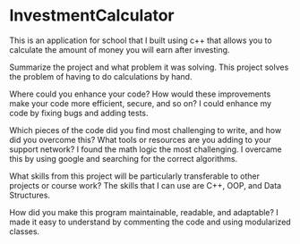 # InvestmentCalculator
This is an application for school that I built using c++ that allows you to calculate the amount of money you will earn after investing. 

Summarize the project and what problem it was solving.
This project solves the problem of having to do calculations by hand. 

Where could you enhance your code? How would these improvements make your code more efficient, secure, and so on?
I could enhance my code by fixing bugs and adding tests. 

Which pieces of the code did you find most challenging to write, and how did you overcome this? What tools or resources are you adding to your support network?
I found the math logic the most challenging. I overcame this by using google and searching for the correct algorithms.

What skills from this project will be particularly transferable to other projects or course work?
The skills that I can use are C++, OOP, and Data Structures.

How did you make this program maintainable, readable, and adaptable?
I made it easy to understand by commenting the code and using modularized classes.
